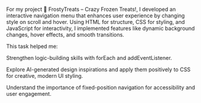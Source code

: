 For my project 🍦 FrostyTreats – Crazy Frozen Treats!, I developed an interactive navigation menu that enhances user experience by changing style on scroll and hover.
Using HTML for structure, CSS for styling, and JavaScript for interactivity, I implemented features like dynamic background changes, hover effects, and smooth transitions.

This task helped me:

Strengthen logic-building skills with forEach and addEventListener.

Explore AI-generated design inspirations and apply them positively to CSS for creative, modern UI styling.

Understand the importance of fixed-position navigation for accessibility and user engagement.
